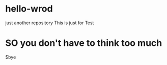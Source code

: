 # hello-wrod
just another repository
This is just for Test
# SO you don't have to think too much
$bye
